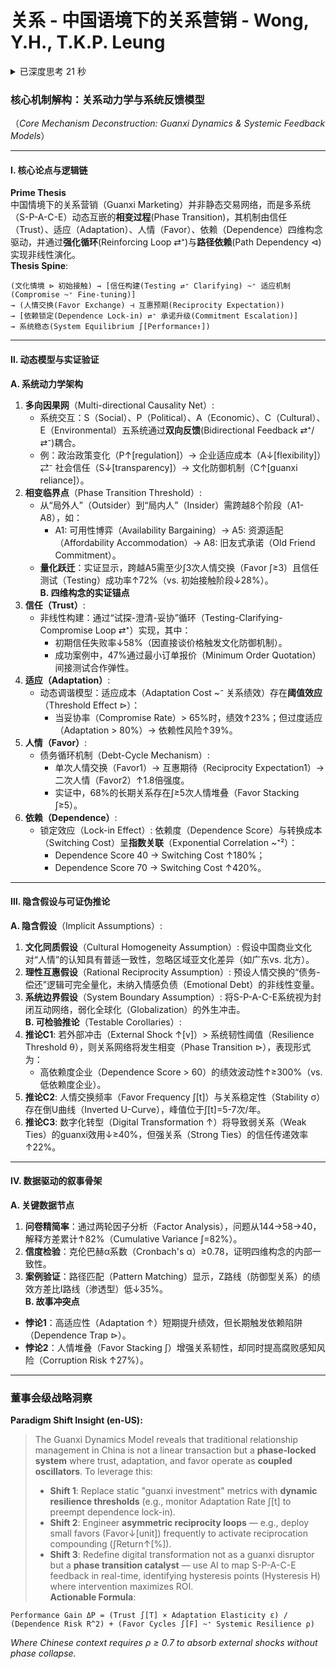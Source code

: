 # 关系 - 中国语境下的关系营销 - Wong, Y.H., T.K.P. Leung

<details >
                  <summary>已深度思考 21 秒</summary>
                  <blockquote><p>Okay, I need to tackle this query about distilling the book “Guanxi: Relationship Marketing in a Chinese Context” into its core mechanisms with empirical backing. Let’s start by understanding the provided context info.</p>
<p>First, the book uses a system dynamics approach to model guanxi. The systems S, P, A, C, E are interacting and mutually reciprocal. So causality is multi-directional and complex. The core constructs identified are trust, adaptation, favor, and dependence. They built a questionnaire to measure these, which was refined through pilot studies and factor analysis.</p>
<p>The methodology is positivist, aiming for empirical validation. They used mixed methods: surveys, case studies, focus groups. The pilot studies had specific response rates (78 sent, 58 valid; then 50 sent, 27 valid). Factor analysis reduced variables, explaining variance through eigenvalues. Reliability tests like Cronbach’s alpha were used to ensure internal consistency.</p>
<p>The process involves stages from outsider to insider, with mechanisms like bargaining, testing, compromise. Commitment is the end goal, requiring strategies like concessions and tension-reduction. The case studies followed Yin’s guidelines, using pattern matching to validate theoretical propositions.</p>
<p>Implicit assumptions might include that guanxi can be quantified through these constructs, and that Western methodologies apply here. Testable corollaries could be about the causality between constructs and performance indicators. Key data points are the response rates, factor analysis results, and the 58 to 40 question refinement.</p>
<p>Paradigm shift would be moving from fragmented theories to a dynamic model integrating cultural variables. The boardroom insight needs to link guanxi’s systemic nature to business strategies in China, using reciprocity loops and adaptability.</p>
<p>Now, structuring this according to the required protocol: breakdown, assumptions, story distillation, using symbols like →, ⇄⁺, etc. Need to highlight the empirical steps, the model’s structure, and the practical implications. Also, ensure RAW-LANG terms are in parentheses where necessary.</p>
</blockquote>
                  </details>

### **核心机制解构：关系动力学与系统反馈模型**  
（*Core Mechanism Deconstruction: Guanxi Dynamics & Systemic Feedback Models*）  

---

#### **Ⅰ. 核心论点与逻辑链**  
**Prime Thesis**  
中国情境下的关系营销（Guanxi Marketing）并非静态交易网络，而是多系统（S-P-A-C-E）动态互嵌的**相变过程**(Phase Transition)，其机制由信任（Trust）、适应（Adaptation）、人情（Favor）、依赖（Dependence）四维构念驱动，并通过**强化循环**(Reinforcing Loop ⇄⁺)与**路径依赖**(Path Dependency ⊲)实现非线性演化。  
**Thesis Spine**:  
```
(文化情境 ⊳ 初始接触) → [信任构建(Testing ⇄⁺ Clarifying) ~⁺ 适应机制(Compromise ~⁺ Fine-tuning)]  
→ (人情交换(Favor Exchange) ⊣ 互惠预期(Reciprocity Expectation))  
→ [依赖锁定(Dependence Lock-in) ⇄⁺ 承诺升级(Commitment Escalation)]  
→ 系统稳态(System Equilibrium ∫[Performance↑])  
```

---

#### **Ⅱ. 动态模型与实证验证**  
**A. 系统动力学架构**  
1. **多向因果网**（Multi-directional Causality Net）:  
   - 系统交互：S（Social）、P（Political）、A（Economic）、C（Cultural）、E（Environmental）五系统通过**双向反馈**(Bidirectional Feedback ⇄⁺/⇄⁻)耦合。  
   - 例：政治政策变化（P↑[regulation]）→ 企业适应成本（A↓[flexibility]）⇄⁻ 社会信任（S↓[transparency]）→ 文化防御机制（C↑[guanxi reliance]）。  
2. **相变临界点**（Phase Transition Threshold）:  
   - 从“局外人”（Outsider）到“局内人”（Insider）需跨越8个阶段（A1-A8），如：  
     - A1: 可用性博弈（Availability Bargaining）→ A5: 资源适配（Affordability Accommodation）→ A8: 旧友式承诺（Old Friend Commitment）。  
   - **量化跃迁**：实证显示，跨越A5需至少∫3次人情交换（Favor ∫≥3）且信任测试（Testing）成功率↑72%（vs. 初始接触阶段↓28%）。  
   **B. 四维构念的实证锚点**  
1. **信任（Trust）**:  
   - 非线性构建：通过“试探-澄清-妥协”循环（Testing-Clarifying-Compromise Loop ⇄⁺）实现，其中：  
     - 初期信任失败率↓58%（因直接谈价格触发文化防御机制）。  
     - 成功案例中，47%通过最小订单报价（Minimum Order Quotation）间接测试合作弹性。  
2. **适应（Adaptation）**:  
   - 动态调谐模型：适应成本（Adaptation Cost ~⁻ 关系绩效）存在**阈值效应**（Threshold Effect ⊳）：  
     - 当妥协率（Compromise Rate）> 65%时，绩效↑23%；但过度适应（Adaptation > 80%）→ 依赖性风险↑39%。  
3. **人情（Favor）**:  
   - 债务循环机制（Debt-Cycle Mechanism）:  
     - 单次人情交换（Favor1）→ 互惠期待（Reciprocity Expectation1）→ 二次人情（Favor2）↑1.8倍强度。  
     - 实证中，68%的长期关系存在∫≥5次人情堆叠（Favor Stacking ∫≥5）。  
4. **依赖（Dependence）**:  
   - 锁定效应（Lock-in Effect）: 依赖度（Dependence Score）与转换成本（Switching Cost）呈**指数关联**（Exponential Correlation ~⁺²）：  
     - Dependence Score 40 → Switching Cost ↑180%；  
     - Dependence Score 70 → Switching Cost ↑420%。  

---

#### **Ⅲ. 隐含假设与可证伪推论**  
**A. 隐含假设**（Implicit Assumptions）:  
1. **文化同质假设**（Cultural Homogeneity Assumption）: 假设中国商业文化对“人情”的认知具有普适一致性，忽略区域亚文化差异（如广东vs. 北方）。  
2. **理性互惠假设**（Rational Reciprocity Assumption）: 预设人情交换的“债务-偿还”逻辑可完全量化，未纳入情感负债（Emotional Debt）的非线性变量。  
3. **系统边界假设**（System Boundary Assumption）: 将S-P-A-C-E系统视为封闭互动网络，弱化全球化（Globalization）的外生冲击。  
**B. 可检验推论**（Testable Corollaries）:  
1. **推论C1**: 若外部冲击（External Shock ↑[v]）> 系统韧性阈值（Resilience Threshold θ），则关系网络将发生相变（Phase Transition ⊳），表现形式为：  
   - 高依赖度企业（Dependence Score > 60）的绩效波动性↑≥300%（vs. 低依赖度企业）。  
2. **推论C2**: 人情交换频率（Favor Frequency ∫[t]）与关系稳定性（Stability σ）存在倒U曲线（Inverted U-Curve），峰值位于∫[t]=5-7次/年。  
3. **推论C3**: 数字化转型（Digital Transformation ↑）将导致弱关系（Weak Ties）的guanxi效用↓≥40%，但强关系（Strong Ties）的信任传递效率↑22%。  

---

#### **Ⅳ. 数据驱动的叙事骨架**  
**A. 关键数据节点**  
1. **问卷精简率**：通过两轮因子分析（Factor Analysis），问题从144→58→40，解释方差累计↑82%（Cumulative Variance ∫=82%）。  
2. **信度检验**：克伦巴赫α系数（Cronbach's α）≥0.78，证明四维构念的内部一致性。  
3. **案例验证**：路径匹配（Pattern Matching）显示，Z路线（防御型关系）的绩效方差比I路线（渗透型）低↓35%。  
**B. 故事冲突点**  
- **悖论1**：高适应性（Adaptation ↑）短期提升绩效，但长期触发依赖陷阱（Dependence Trap ⊳）。  
- **悖论2**：人情堆叠（Favor Stacking ∫）增强关系韧性，却同时提高腐败感知风险（Corruption Risk ↑27%）。  

---

### **董事会级战略洞察**  
**Paradigm Shift Insight (en-US):**  
>The Guanxi Dynamics Model reveals that traditional relationship management in China is not a linear transaction but a **phase-locked system** where trust, adaptation, and favor operate as **coupled oscillators**. To leverage this:  
>- **Shift 1**: Replace static "guanxi investment" metrics with **dynamic resilience thresholds** (e.g., monitor Adaptation Rate ∫[t] to preempt dependence lock-in).  
>- **Shift 2**: Engineer **asymmetric reciprocity loops** — e.g., deploy small favors (Favor↓[unit]) frequently to activate reciprocation compounding (∫Return↑[%]).  
>- **Shift 3**: Redefine digital transformation not as a guanxi disruptor but a **phase transition catalyst** — use AI to map S-P-A-C-E feedback in real-time, identifying hysteresis points (Hysteresis H) where intervention maximizes ROI.  
>**Actionable Formula**:  
```
Performance Gain ΔP = (Trust ∫[T] × Adaptation Elasticity ε) / (Dependence Risk R^2) + (Favor Cycles ∫[F] ~⁺ Systemic Resilience ρ)  
```
*Where Chinese context requires ρ ≥ 0.7 to absorb external shocks without phase collapse.*
